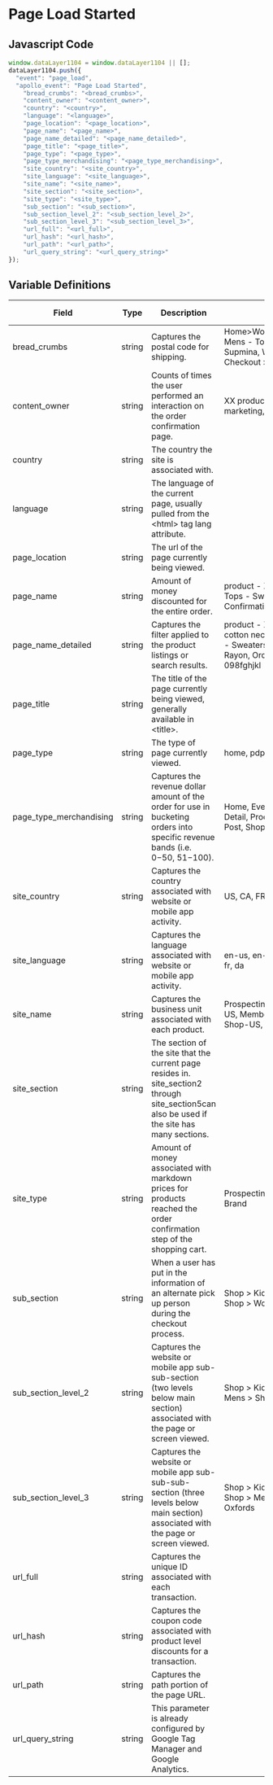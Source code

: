 # Page Load Started

### 

## Javascript Code
```js
window.dataLayer1104 = window.dataLayer1104 || [];
dataLayer1104.push({
  "event": "page_load",
  "apollo_event": "Page Load Started",
    "bread_crumbs": "<bread_crumbs>",
    "content_owner": "<content_owner>",
    "country": "<country>",
    "language": "<language>",
    "page_location": "<page_location>",
    "page_name": "<page_name>",
    "page_name_detailed": "<page_name_detailed>",
    "page_title": "<page_title>",
    "page_type": "<page_type>",
    "page_type_merchandising": "<page_type_merchandising>",
    "site_country": "<site_country>",
    "site_language": "<site_language>",
    "site_name": "<site_name>",
    "site_section": "<site_section>",
    "site_type": "<site_type>",
    "sub_section": "<sub_section>",
    "sub_section_level_2": "<sub_section_level_2>",
    "sub_section_level_3": "<sub_section_level_3>",
    "url_full": "<url_full>",
    "url_hash": "<url_hash>",
    "url_path": "<url_path>",
    "url_query_string": "<url_query_string>"
});
```

## Variable Definitions

|Field|Type|Description|Example|Pattern|Min Length|Max Length|Minimum|Maximum|Multiple Of|
| --- | --- | --- | --- | --- | --- | --- | --- | --- | --- |
|bread_crumbs|string|Captures the postal code for shipping.|Home&gt;Women&gt;Tops&gt;Sweaters, Mens - Tops - Sweaters - Supmina, Wool, Rayon, Checkout &gt; Order Thank You|||||||
|content_owner|string|Counts of times the user performed an interaction on the order confirmation page.|XX product management, marketing, vendor name|||||||
|country|string|The country the site is associated with.||||||||
|language|string|The language of the current page, usually pulled from the &lt;html&gt; tag lang attribute.||||||||
|page_location|string|The url of the page currently being viewed.||||||||
|page_name|string|Amount of money discounted for the entire order.|product - XYZ123, Mens - Tops - Sweaters, Order Confirmation|||||||
|page_name_detailed|string|Captures the filter applied to the product listings or search results.|product - XYZ123 - super cotton neck scarf, Mens - Tops - Sweaters - Supmina, Wool, Rayon, Order Confirmation - 098fghjkl|||||||
|page_title|string|The title of the page currently being viewed, generally available in &lt;title&gt;.||||||||
|page_type|string|The type of page currently viewed.|home, pdp, article|||||||
|page_type_merchandising|string|Captures the revenue dollar amount of the order for use in bucketing orders into specific revenue bands \(i.e. $0-$50, $51-$100\).|Home, Event Detail, Property Detail, Product Listing, Blog Post, Shopping Cart|||||||
|site_country|string|Captures the country associated with website or mobile app activity.|US, CA, FR, UK|^[A-Z]{2}$||||||
|site_language|string|Captures the language associated with website or mobile app activity.|en-us, en-gb, ch-cn, fr-ca, fr-fr, da|^[a-z]{2}([-]{1}[a-z]{2}){0,1}$||||||
|site_name|string|Captures the business unit associated with each product.|Prospecting-EU, Prospecting-US, Member Portal, Shop-CA, Shop-US, Shop-EU|||||||
|site_section|string|The section of the site that the current page resides in. site\_section2 through site\_section5can also be used if the site has many sections.||||||||
|site_type|string|Amount of money associated with markdown prices for products reached the order confirmation step of the shopping cart.|Prospecting, Shop, Members, Brand|||||||
|sub_section|string|When a user has put in the information of an alternate pick up person during the checkout process.|Shop &gt; Kids, Shop &gt; Mens, Shop &gt; Womens|||||||
|sub_section_level_2|string|Captures the website or mobile app sub-sub-section \(two levels below main section\) associated with the page or screen viewed.|Shop &gt; Kids &gt; Tops, Shop &gt; Mens &gt; Shoes|||||||
|sub_section_level_3|string|Captures the website or mobile app sub-sub-sub-section \(three levels below main section\) associated with the page or screen viewed.|Shop &gt; Kids &gt; Tops &gt; Tees, Shop &gt; Mens &gt; Shoes &gt; Oxfords|||||||
|url_full|string|Captures the unique ID associated with each transaction.||||||||
|url_hash|string|Captures the coupon code associated with product level discounts for a transaction.||||||||
|url_path|string|Captures the path portion of the page URL.||||||||
|url_query_string|string|This parameter is already configured by Google Tag Manager and Google Analytics.||||||||




